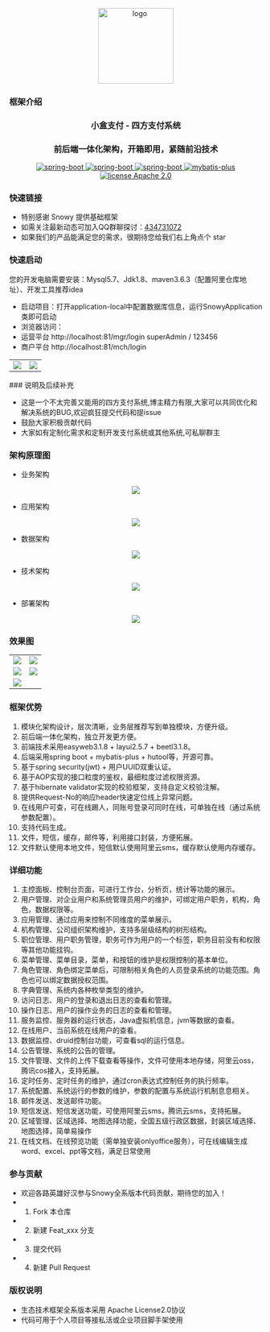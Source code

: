 <div align="center">
    <p align="center">
        <img src="./snowy-base/snowy-system/src/main/webapp/assets/images/xs-box.png" height="150" alt="logo"/>
    </p>
</div>


### 框架介绍
<div align="center"><h3 align="center">小盒支付 - 四方支付系统</h3></div>
<div align="center"><h3 align="center">前后端一体化架构，开箱即用，紧随前沿技术</h3></div>

<p align="center">     
    <p align="center">
        <a href="https://eleadmin.com/">
            <img src="https://img.shields.io/badge/layui-2.5.6-red.svg" alt="spring-boot">
        </a>
        <a href="https://eleadmin.com/">
            <img src="https://img.shields.io/badge/easyweb-3.1.8-read.svg" alt="spring-boot">
        </a>
        <a href="http://spring.io/projects/spring-boot">
            <img src="https://img.shields.io/badge/spring--boot-2.3.1-green.svg" alt="spring-boot">
        </a>
        <a href="http://mp.baomidou.com">
            <img src="https://img.shields.io/badge/mybatis--plus-3.3.2-blue.svg" alt="mybatis-plus">
        </a> 
        <a href="./LICENSE">
            <img src="https://img.shields.io/badge/license-Apache%202-red" alt="license Apache 2.0">
        </a>
    </p>
</p>

### 快速链接
* 特别感谢 Snowy 提供基础框架  
* 如需关注最新动态可加入QQ群聊探讨：[434731072](https://wpa.qq.com/msgrd?v=3&uin=434731072&_blank)
* 如果我们的产品能满足您的需求，很期待您给我们右上角点个 star

### 快速启动

您的开发电脑需要安装：Mysql5.7、Jdk1.8、maven3.6.3（配置阿里仓库地址）、开发工具推荐idea

* 启动项目：打开application-local中配置数据库信息，运行SnowyApplication类即可启动
* 浏览器访问：
* 运营平台  http://localhost:81/mgr/login  superAdmin / 123456
* 商户平台  http://localhost:81/mch/login  
<table>
    <tr>
        <td><img src="./doc/mgr.png"/></td>
        <td><img src="./doc/mch.png"/></td>
    </tr>
</table>
### 说明及后续补充

* 这是一个不太完善又能用的四方支付系统,博主精力有限,大家可以共同优化和解决系统的BUG,欢迎疯狂提交代码和提issue
* 鼓励大家积极贡献代码
* 大家如有定制化需求和定制开发支付系统或其他系统,可私聊群主

### 架构原理图
* 业务架构
<p align="center">
    <img src="./doc/yewu.png"/>
</p>

* 应用架构
<p align="center">
    <img src="./doc/yingyong.png"/>
</p>

* 数据架构
<p align="center">
    <img src="./doc/shuju.png"/>
</p>

* 技术架构
<p align="center">
    <img src="./doc/jishu.png"/>
</p>

* 部署架构
<p align="center">
    <img src="./doc/bushu.png"/>
</p>


### 效果图

<table>
    <tr>
        <td><img src="./doc/mgr.png"/></td>
        <td><img src="./doc/mch.png"/></td>
    </tr>
<tr>
        <td><img src="./doc/view.png"/></td>
        <td><img src="./doc/orderlist.png"/></td>
    </tr>
<tr>
        <td><img src="./doc/dakuan.png"/></td>
    </tr>
</table>

### 框架优势

1. 模块化架构设计，层次清晰，业务层推荐写到单独模块，方便升级。
2. 前后端一体化架构，独立开发更方便。
3. 前端技术采用easyweb3.1.8 + layui2.5.7 + beetl3.1.8。
3. 后端采用spring boot + mybatis-plus + hutool等，开源可靠。
4. 基于spring security(jwt) + 用户UUID双重认证。
5. 基于AOP实现的接口粒度的鉴权，最细粒度过滤权限资源。
6. 基于hibernate validator实现的校验框架，支持自定义校验注解。
7. 提供Request-No的响应header快速定位线上异常问题。
8. 在线用户可查，可在线踢人，同账号登录可同时在线，可单独在线（通过系统参数配置）。
9. 支持代码生成。
10. 文件，短信，缓存，邮件等，利用接口封装，方便拓展。
11. 文件默认使用本地文件，短信默认使用阿里云sms，缓存默认使用内存缓存。

### 详细功能

1. 主控面板、控制台页面，可进行工作台，分析页，统计等功能的展示。
2. 用户管理、对企业用户和系统管理员用户的维护，可绑定用户职务，机构，角色，数据权限等。
3. 应用管理、通过应用来控制不同维度的菜单展示。
4. 机构管理、公司组织架构维护，支持多层级结构的树形结构。
5. 职位管理、用户职务管理，职务可作为用户的一个标签，职务目前没有和权限等其他功能挂钩。
6. 菜单管理、菜单目录，菜单，和按钮的维护是权限控制的基本单位。
7. 角色管理、角色绑定菜单后，可限制相关角色的人员登录系统的功能范围。角色也可以绑定数据授权范围。
8. 字典管理、系统内各种枚举类型的维护。
9. 访问日志、用户的登录和退出日志的查看和管理。
10. 操作日志、用户的操作业务的日志的查看和管理。
11. 服务监控、服务器的运行状态，Java虚拟机信息，jvm等数据的查看。
12. 在线用户、当前系统在线用户的查看。
13. 数据监控、druid控制台功能，可查看sql的运行信息。
14. 公告管理、系统的公告的管理。
15. 文件管理、文件的上传下载查看等操作，文件可使用本地存储，阿里云oss，腾讯cos接入，支持拓展。
16. 定时任务、定时任务的维护，通过cron表达式控制任务的执行频率。
17. 系统配置、系统运行的参数的维护，参数的配置与系统运行机制息息相关。
18. 邮件发送、发送邮件功能。
19. 短信发送、短信发送功能，可使用阿里云sms，腾讯云sms，支持拓展。
20. 区域管理、区域选择、地图选择功能，全国五级行政区数据，封装区域选择、地图选择，简单易操作
21. 在线文档、在线预览功能（需单独安装onlyoffice服务），可在线编辑生成word、excel、ppt等文档，满足日常使用


### 参与贡献

- 欢迎各路英雄好汉参与Snowy全系版本代码贡献，期待您的加入！
- 1.  Fork 本仓库
- 2.  新建 Feat_xxx 分支
- 3.  提交代码
- 4.  新建 Pull Request


### 版权说明

- 生态技术框架全系版本采用 Apache License2.0协议
- 代码可用于个人项目等接私活或企业项目脚手架使用
